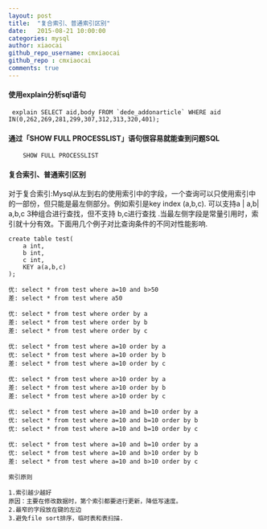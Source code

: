 ```yaml
---
layout: post
title:  "复合索引、普通索引区别"
date:   2015-08-21 10:00:00
categories: mysql
author: xiaocai
github_repo_username: cmxiaocai
github_repo : cmxiaocai
comments: true
---
```



#### 使用explain分析sql语句

```
 explain SELECT aid,body FROM `dede_addonarticle` WHERE aid IN(0,262,269,281,299,307,312,313,320,401);
```
#### 通过「SHOW FULL PROCESSLIST」语句很容易就能查到问题SQL

```
	SHOW FULL PROCESSLIST
```

#### 复合索引、普通索引区别

对于复合索引:Mysql从左到右的使用索引中的字段，一个查询可以只使用索引中的一部份，但只能是最左侧部分。例如索引是key index (a,b,c). 可以支持a | a,b| a,b,c 3种组合进行查找，但不支持 b,c进行查找 .当最左侧字段是常量引用时，索引就十分有效。下面用几个例子对比查询条件的不同对性能影响.

```
create table test(
	a int,
	b int,
	c int,
	KEY a(a,b,c)
);

优: select * from test where a=10 and b>50
差: select * from test where a50

优: select * from test where order by a
差: select * from test where order by b
差: select * from test where order by c

优: select * from test where a=10 order by a
优: select * from test where a=10 order by b
差: select * from test where a=10 order by c

优: select * from test where a>10 order by a
差: select * from test where a>10 order by b
差: select * from test where a>10 order by c

优: select * from test where a=10 and b=10 order by a
优: select * from test where a=10 and b=10 order by b
优: select * from test where a=10 and b=10 order by c

优: select * from test where a=10 and b=10 order by a
优: select * from test where a=10 and b>10 order by b
差: select * from test where a=10 and b>10 order by c

索引原则

1.索引越少越好
原因：主要在修改数据时，第个索引都要进行更新，降低写速度。
2.最窄的字段放在键的左边
3.避免file sort排序，临时表和表扫描.
```
